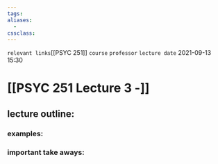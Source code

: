 ```yaml
---
tags: 
aliases: 
  - 
cssclass: 
---
```

`relevant links`[[PSYC 251]]
`course`
`professor`
`lecture date` 2021-09-13 15:30

 # [[PSYC 251 Lecture 3 -]]

## lecture outline:

### examples:

### important take aways: